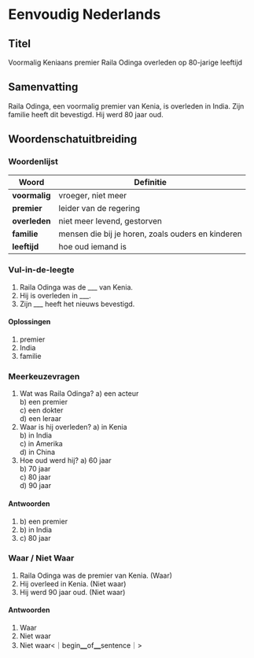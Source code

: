 # Eenvoudig Nederlands

## Titel
Voormalig Keniaans premier Raila Odinga overleden op 80-jarige leeftijd

## Samenvatting
Raila Odinga, een voormalig premier van Kenia, is overleden in India. Zijn familie heeft dit bevestigd. Hij werd 80 jaar oud.

## Woordenschatuitbreiding

### Woordenlijst

| Woord | Definitie |
|-------|-----------|
| **voormalig** | vroeger, niet meer |
| **premier** | leider van de regering |
| **overleden** | niet meer levend, gestorven |
| **familie** | mensen die bij je horen, zoals ouders en kinderen |
| **leeftijd** | hoe oud iemand is |

### Vul-in-de-leegte
1. Raila Odinga was de ___ van Kenia.
2. Hij is overleden in ___.
3. Zijn ___ heeft het nieuws bevestigd.
#### Oplossingen
1. premier
2. India
3. familie

### Meerkeuzevragen
1. Wat was Raila Odinga?
   a) een acteur  
   b) een premier  
   c) een dokter  
   d) een leraar  
2. Waar is hij overleden?
   a) in Kenia  
   b) in India  
   c) in Amerika  
   d) in China  
3. Hoe oud werd hij?
   a) 60 jaar  
   b) 70 jaar  
   c) 80 jaar  
   d) 90 jaar  
#### Antwoorden
1. b) een premier
2. b) in India
3. c) 80 jaar

### Waar / Niet Waar
1. Raila Odinga was de premier van Kenia. (Waar)
2. Hij overleed in Kenia. (Niet waar)
3. Hij werd 90 jaar oud. (Niet waar)
#### Antwoorden
1. Waar
2. Niet waar
3. Niet waar<｜begin▁of▁sentence｜>